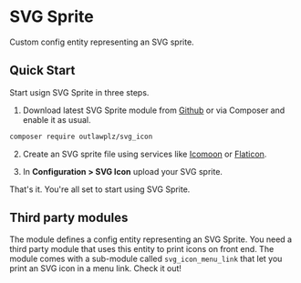 # SVG Sprite

Custom config entity representing an SVG sprite.

## Quick Start

Start usign SVG Sprite in three steps.

1. Download latest SVG Sprite module from [Github][007e628a] or via Composer and
enable it as usual.
  ```sh
  composer require outlawplz/svg_icon
  ```

2. Create an SVG sprite file using services like [Icomoon][ab7bbc6f] or
[Flaticon][53702462].

3. In **Configuration > SVG Icon** upload your SVG sprite.

That's it. You're all set to start using SVG Sprite.

  [007e628a]: https://github.com/OutlawPlz/svg_sprite "Github - SVG Sprite"
  [ab7bbc6f]: https://icomoon.io/ "Icomoon"
  [53702462]: http://www.flaticon.com/ "Flaticon"

## Third party modules

The module defines a config entity representing an SVG Sprite. You need a third
party module that uses this entity to print icons on front end. The module
comes with a sub-module called `svg_icon_menu_link` that let you print an SVG
icon in a menu link. Check it out!
